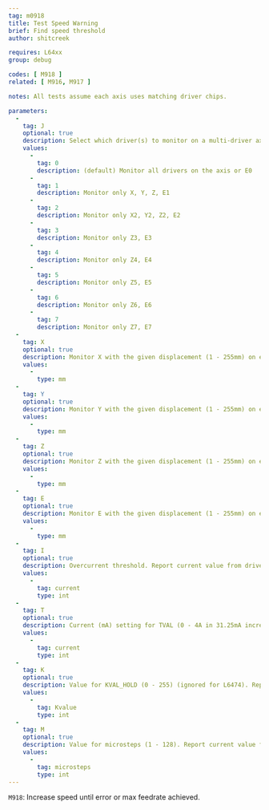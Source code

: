 ```yaml
---
tag: m0918
title: Test Speed Warning
brief: Find speed threshold
author: shitcreek

requires: L64xx
group: debug

codes: [ M918 ]
related: [ M916, M917 ]

notes: All tests assume each axis uses matching driver chips.

parameters:
  -
    tag: J
    optional: true
    description: Select which driver(s) to monitor on a multi-driver axis.
    values:
      -
        tag: 0
        description: (default) Monitor all drivers on the axis or E0
      -
        tag: 1
        description: Monitor only X, Y, Z, E1
      -
        tag: 2
        description: Monitor only X2, Y2, Z2, E2
      -
        tag: 3
        description: Monitor only Z3, E3
      -
        tag: 4
        description: Monitor only Z4, E4
      -
        tag: 5
        description: Monitor only Z5, E5
      -
        tag: 6
        description: Monitor only Z6, E6
      -
        tag: 7
        description: Monitor only Z7, E7
  -
    tag: X
    optional: true
    description: Monitor X with the given displacement (1 - 255mm) on either side of the current position.
    values:
      -
        type: mm
  -
    tag: Y
    optional: true
    description: Monitor Y with the given displacement (1 - 255mm) on either side of the current position.
    values:
      -
        type: mm
  -
    tag: Z
    optional: true
    description: Monitor Z with the given displacement (1 - 255mm) on either side of the current position.
    values:
      -
        type: mm
  -
    tag: E
    optional: true
    description: Monitor E with the given displacement (1 - 255mm) on either side of the current position.
    values:
      -
        type: mm
  -
    tag: I
    optional: true
    description: Overcurrent threshold. Report current value from driver if not specified.
    values:
      -
        tag: current
        type: int
  -
    tag: T
    optional: true
    description: Current (mA) setting for TVAL (0 - 4A in 31.25mA increments, rounds down) - L6474 only. Report current value from driver if not specified.
    values:
      -
        tag: current
        type: int
  -
    tag: K
    optional: true
    description: Value for KVAL_HOLD (0 - 255) (ignored for L6474). Report current value from driver if not specified.
    values:
      -
        tag: Kvalue
        type: int
  -
    tag: M
    optional: true
    description: Value for microsteps (1 - 128). Report current value from driver if not specified.
    values:
      -
        tag: microsteps
        type: int
---
```


`M918`: Increase speed until error or max feedrate achieved.
